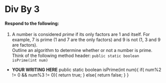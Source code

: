 # Div By 3
#### Respond to the following:

1. A number is considered *prime* if its only factors are 1 and itself. For example, 7 is prime (1 and 7 are the only factors) and 9 is not (1, 3 and 9 are factors).  
Outline an algorithm to determine whether or not a number is prime.  
Think of the following method header:
`public static boolean isPrime(int num)`

  * **YOUR WRITING HERE**
public static boolean isPrime(int num){
    if( num%2 != 0 && num%3 != 0){
      return true;
    }
    else{
      return false;
    }
  }
